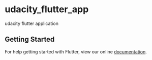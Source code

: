 # udacity_flutter_app

udacity flutter application

## Getting Started

For help getting started with Flutter, view our online
[documentation](https://flutter.io/).
